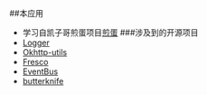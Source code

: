 ##本应用
- 学习自凯子哥煎蛋项目[煎蛋](https://github.com/ZhaoKaiQiang/JianDan)
###涉及到的开源项目
- [Logger](https://github.com/orhanobut/logger) 
- [Okhttp-utils](https://github.com/hongyangAndroid/okhttp-utils) 
- [Fresco](https://github.com/facebook/fresco)
- [EventBus](https://github.com/greenrobot/EventBus)
- [butterknife](https://github.com/JakeWharton/butterknife)